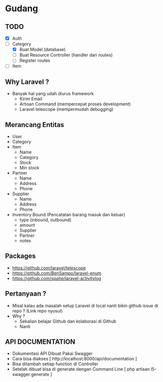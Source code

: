 # Gudang

## TODO

-   [x] Auth
-   [ ] Category
    -   [x] Buat Model (database)
    -   [ ] Buat Resource Controller (handler dari routes)
    -   [ ] Register routes
-   [ ] Item

## Why Laravel ?

-   Banyak hal yang udah diurus framework
    -   Kirim Email
    -   Artisan Command (mempercepat proses development)
    -   Laravel telescope (mempermudah debugging)

## Merancang Entitas

-   User
-   Category
-   Item
    -   Name
    -   Category
    -   Stock
    -   Min stock
-   Partner
    -   Name
    -   Address
    -   Phone
-   Supplier
    -   Name
    -   Address
    -   Phone
-   Inventory Bound (Pencatatan barang masuk dan keluar)
    -   type (inbound, outbound)
    -   amount
    -   Supplier
    -   Partner
    -   notes

## Packages

-   https://github.com/laravel/telescope
-   https://github.com/BenSampo/laravel-enum
-   https://github.com/spatie/laravel-activitylog

## Pertanyaan ?

-   Misal kalau ada masalah setup Laravel di local nanti bikin github issue di repo ? (Link repo nyusul)
-   Why ?
    -   Sekalian belajar Github dan kolaborasi di Github
    -   Nanti

## API DOCUMENTATION

- Dokumentasi API Dibuat Pakai Swagger
- Cara bisa diakses [ http://localhost:8000/api/documentation ]
- Bisa ditambah setiap function di Controller
- Setelah dibuat bisa di generate dengan Command Line [ php artisan l5-swagger:generate ]
